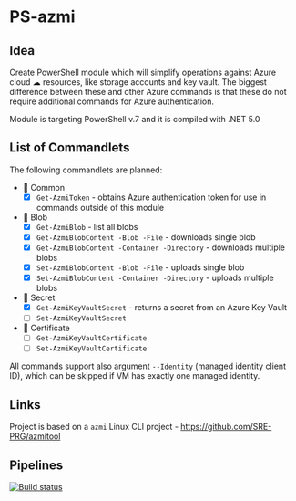 ﻿# PS-azmi

## Idea
Create PowerShell module which will simplify operations against Azure cloud ☁ resources, like storage accounts and key vault.
The biggest difference between these and other Azure commands is that these do not require additional commands for Azure authentication.

Module is targeting PowerShell v.7 and it is compiled with .NET 5.0

## List of Commandlets

The following commandlets are planned:
- 🔑 Common
  - [x] `Get-AzmiToken` - obtains Azure authentication token for use in commands outside of this module
- 💾 Blob
  - [x] `Get-AzmiBlob` - list all blobs
  - [x] `Get-AzmiBlobContent -Blob -File` - downloads single blob
  - [x] `Get-AzmiBlobContent -Container -Directory` - downloads multiple blobs
  - [x] `Set-AzmiBlobContent -Blob -File` - uploads single blob
  - [x] `Set-AzmiBlobContent -Container -Directory` - uploads multiple blobs
- 🔐 Secret
  - [x] `Get-AzmiKeyVaultSecret` - returns a secret from an Azure Key Vault
  - [ ] `Set-AzmiKeyVaultSecret`
- 🧾 Certificate
  - [ ] `Get-AzmiKeyVaultCertificate`
  - [ ] `Set-AzmiKeyVaultCertificate`

All commands support also argument `--Identity` (managed identity client ID), which can be skipped if VM has exactly one managed identity.

## Links
Project is based on a `azmi` Linux CLI project - https://github.com/SRE-PRG/azmitool

## Pipelines

[![Build status](https://dev.azure.com/iiric/PS-azmi/_apis/build/status/PS-azmi-CI)](https://dev.azure.com/iiric/PS-azmi/_build/latest?definitionId=37)
